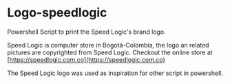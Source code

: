 # Logo-speedlogic
Powershell Script to print the Speed Logic's brand logo.

Speed Logic is computer store in Bogotá-Colombia, the logo an related pictures are copyrighted from Speed Logic. Checkout the online store at [https://speedlogic.com.co](https://speedlogic.com.co)

The Speed Logic logo was used as inspiration for other script in powershell.
